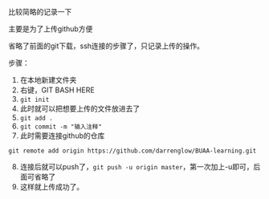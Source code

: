 比较简略的记录一下

主要是为了上传github方便

省略了前面的git下载，ssh连接的步骤了，只记录上传的操作。

步骤：

1. 在本地新建文件夹
2. 右键，GIT BASH HERE
3. `git init`
4. 此时就可以把想要上传的文件放进去了
5. `git add .`
6. `git commit -m "输入注释"`
7. 此时需要连接github的仓库

`git remote add origin https://github.com/darrenglow/BUAA-learning.git`

8. 连接后就可以push了，`git push -u origin master`，第一次加上-u即可，后面可省略了
9. 这样就上传成功了。